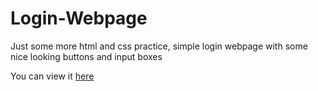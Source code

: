 # Login-Webpage

Just some more html and css practice, simple login webpage with some nice looking buttons and input boxes

You can view it [here](https://htmlpreview.github.io/?https://github.com/J-P-Walter/Login-Webpage/blob/main/index.html)
